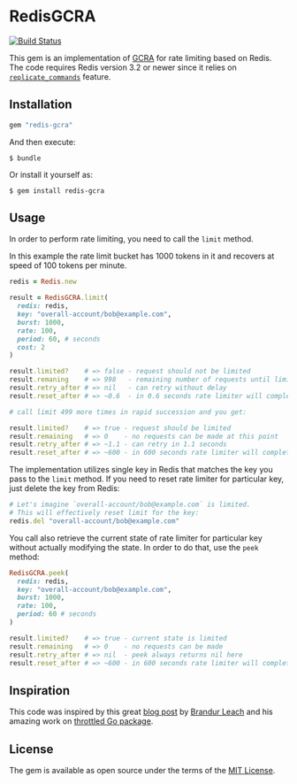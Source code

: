 # RedisGCRA
[![Build Status](https://travis-ci.org/rwz/redis-gcra.svg?branch=master)](https://travis-ci.org/rwz/redis-gcra)

This gem is an implementation of [GCRA][gcra] for rate limiting based on Redis.
The code requires Redis version 3.2 or newer since it relies on
[`replicate_commands`][redis-replicate-commands] feature.

[gcra]: https://en.wikipedia.org/wiki/Generic_cell_rate_algorithm
[redis-replicate-commands]: https://redis.io/commands/eval#replicating-commands-instead-of-scripts

## Installation

```ruby
gem "redis-gcra"
```

And then execute:

    $ bundle

Or install it yourself as:

    $ gem install redis-gcra

## Usage

In order to perform rate limiting, you need to call the `limit` method.

In this example the rate limit bucket has 1000 tokens in it and recovers at
speed of 100 tokens per minute.

```ruby
redis = Redis.new

result = RedisGCRA.limit(
  redis: redis,
  key: "overall-account/bob@example.com",
  burst: 1000,
  rate: 100,
  period: 60, # seconds
  cost: 2
)

result.limited?    # => false - request should not be limited
result.remaning    # => 998   - remaining number of requests until limited
result.retry_after # => nil   - can retry without delay
result.reset_after # => ~0.6  - in 0.6 seconds rate limiter will completely reset

# call limit 499 more times in rapid succession and you get:

result.limited?    # => true - request should be limited
result.remaining   # => 0    - no requests can be made at this point
result.retry_after # => ~1.1 - can retry in 1.1 seconds
result.reset_after # => ~600 - in 600 seconds rate limiter will completely reset
```

The implementation utilizes single key in Redis that matches the key you pass
to the `limit` method. If you need to reset rate limiter for particular key,
just delete the key from Redis:

```ruby
# Let's imagine `overall-account/bob@example.com` is limited.
# This will effectively reset limit for the key:
redis.del "overall-account/bob@example.com"
```

You call also retrieve the current state of rate limiter for particular key
without actually modifying the state. In order to do that, use the `peek`
method:

```ruby
RedisGCRA.peek(
  redis: redis,
  key: "overall-account/bob@example.com",
  burst: 1000,
  rate: 100,
  period: 60 # seconds
)

result.limited?    # => true - current state is limited
result.remaining   # => 0    - no requests can be made
result.retry_after # => nil  - peek always returns nil here
result.reset_after # => ~600 - in 600 seconds rate limiter will completely reset
```

## Inspiration

This code was inspired by this great [blog post][blog-post] by [Brandur
Leach][brandur] and his amazing work on [throttled Go package][throttled].

[blog-post]: https://brandur.org/rate-limiting
[brandur]: https://github.com/brandur
[throttled]: https://github.com/throttled/throttled

## License

The gem is available as open source under the terms of the [MIT License][mit].

[mit]: http://opensource.org/licenses/MIT

